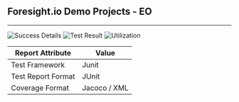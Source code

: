 
## Foresight.io Demo Projects - EO 

---
![Success Details](http://foresight.service.thundra.us/public/api/v1/badge/success?repoId=4e5ac6ad-a331-47cd-b914-b8441324c03f)
![Test Result](http://foresight.service.thundra.us/public/api/v1/badge/test?repoId=4e5ac6ad-a331-47cd-b914-b8441324c03f)
![Utilization](http://foresight.service.thundra.us/public/api/v1/badge/utilization?repoId=4e5ac6ad-a331-47cd-b914-b8441324c03f)


| Report Attribute  | Value   | 
|---|---|
| Test Framework  | Junit |
| Test Report Format | JUnit |
| Coverage Format | Jacoco / XML  |
